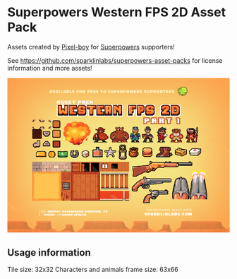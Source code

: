 # Superpowers Western FPS 2D Asset Pack

Assets created by [Pixel-boy](https://twitter.com/2pblog1)
for [Superpowers](http://superpowers-html5.com/) supporters!

See https://github.com/sparklinlabs/superpowers-asset-packs
for license information and more assets!

![](preview.png)

## Usage information

Tile size: 32x32
Characters and animals frame size: 63x66
